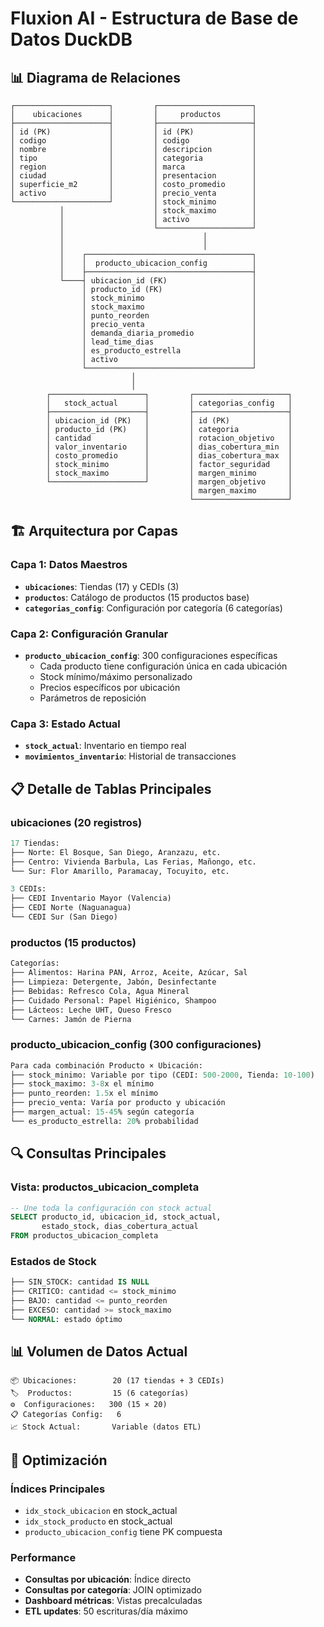 # Fluxion AI - Estructura de Base de Datos DuckDB

## 📊 Diagrama de Relaciones

```
┌─────────────────────┐         ┌─────────────────────┐
│    ubicaciones      │         │     productos       │
├─────────────────────┤         ├─────────────────────┤
│ id (PK)             │         │ id (PK)             │
│ codigo              │         │ codigo              │
│ nombre              │         │ descripcion         │
│ tipo                │         │ categoria           │
│ region              │         │ marca               │
│ ciudad              │         │ presentacion        │
│ superficie_m2       │         │ costo_promedio      │
│ activo              │         │ precio_venta        │
└─────────────────────┘         │ stock_minimo        │
           │                    │ stock_maximo        │
           │                    │ activo              │
           │                    └─────────────────────┘
           │                               │
           │                               │
           │    ┌─────────────────────────────────────┐
           │    │  producto_ubicacion_config          │
           │    ├─────────────────────────────────────┤
           └────┤ ubicacion_id (FK)                   │
                │ producto_id (FK)                    │
                │ stock_minimo                        │
                │ stock_maximo                        │
                │ punto_reorden                       │
                │ precio_venta                        │
                │ demanda_diaria_promedio             │
                │ lead_time_dias                      │
                │ es_producto_estrella                │
                │ activo                              │
                └─────────────────────────────────────┘
                           │
                           │
        ┌─────────────────────┐         ┌─────────────────────┐
        │   stock_actual      │         │ categorias_config   │
        ├─────────────────────┤         ├─────────────────────┤
        │ ubicacion_id (PK)   │         │ id (PK)             │
        │ producto_id (PK)    │         │ categoria           │
        │ cantidad            │         │ rotacion_objetivo   │
        │ valor_inventario    │         │ dias_cobertura_min  │
        │ costo_promedio      │         │ dias_cobertura_max  │
        │ stock_minimo        │         │ factor_seguridad    │
        │ stock_maximo        │         │ margen_minimo       │
        └─────────────────────┘         │ margen_objetivo     │
                                        │ margen_maximo       │
                                        └─────────────────────┘
```

## 🏗️ Arquitectura por Capas

### **Capa 1: Datos Maestros**
- **`ubicaciones`**: Tiendas (17) y CEDIs (3)
- **`productos`**: Catálogo de productos (15 productos base)
- **`categorias_config`**: Configuración por categoría (6 categorías)

### **Capa 2: Configuración Granular**
- **`producto_ubicacion_config`**: 300 configuraciones específicas
  - Cada producto tiene configuración única en cada ubicación
  - Stock mínimo/máximo personalizado
  - Precios específicos por ubicación
  - Parámetros de reposición

### **Capa 3: Estado Actual**
- **`stock_actual`**: Inventario en tiempo real
- **`movimientos_inventario`**: Historial de transacciones

## 📋 Detalle de Tablas Principales

### ubicaciones (20 registros)
```sql
17 Tiendas:
├── Norte: El Bosque, San Diego, Aranzazu, etc.
├── Centro: Vivienda Barbula, Las Ferias, Mañongo, etc.
└── Sur: Flor Amarillo, Paramacay, Tocuyito, etc.

3 CEDIs:
├── CEDI Inventario Mayor (Valencia)
├── CEDI Norte (Naguanagua)
└── CEDI Sur (San Diego)
```

### productos (15 productos)
```sql
Categorías:
├── Alimentos: Harina PAN, Arroz, Aceite, Azúcar, Sal
├── Limpieza: Detergente, Jabón, Desinfectante
├── Bebidas: Refresco Cola, Agua Mineral
├── Cuidado Personal: Papel Higiénico, Shampoo
├── Lácteos: Leche UHT, Queso Fresco
└── Carnes: Jamón de Pierna
```

### producto_ubicacion_config (300 configuraciones)
```sql
Para cada combinación Producto × Ubicación:
├── stock_minimo: Variable por tipo (CEDI: 500-2000, Tienda: 10-100)
├── stock_maximo: 3-8x el mínimo
├── punto_reorden: 1.5x el mínimo
├── precio_venta: Varía por producto y ubicación
├── margen_actual: 15-45% según categoría
└── es_producto_estrella: 20% probabilidad
```

## 🔍 Consultas Principales

### Vista: productos_ubicacion_completa
```sql
-- Une toda la configuración con stock actual
SELECT producto_id, ubicacion_id, stock_actual,
       estado_stock, dias_cobertura_actual
FROM productos_ubicacion_completa
```

### Estados de Stock
```sql
├── SIN_STOCK: cantidad IS NULL
├── CRITICO: cantidad <= stock_minimo
├── BAJO: cantidad <= punto_reorden
├── EXCESO: cantidad >= stock_maximo
└── NORMAL: estado óptimo
```

## 📊 Volumen de Datos Actual

```
📦 Ubicaciones:        20 (17 tiendas + 3 CEDIs)
🏷️  Productos:         15 (6 categorías)
⚙️  Configuraciones:   300 (15 × 20)
📋 Categorías Config:   6
📈 Stock Actual:       Variable (datos ETL)
```

## 🚀 Optimización

### Índices Principales
- `idx_stock_ubicacion` en stock_actual
- `idx_stock_producto` en stock_actual
- `producto_ubicacion_config` tiene PK compuesta

### Performance
- **Consultas por ubicación**: Índice directo
- **Consultas por categoría**: JOIN optimizado
- **Dashboard métricas**: Vistas precalculadas
- **ETL updates**: 50 escrituras/día máximo